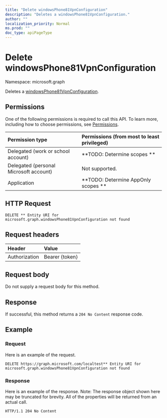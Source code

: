 ```yaml
---
title: "Delete windowsPhone81VpnConfiguration"
description: "Deletes a windowsPhone81VpnConfiguration."
author: ""
localization_priority: Normal
ms.prod: ""
doc_type: apiPageType
---
```


# Delete windowsPhone81VpnConfiguration

Namespace: microsoft.graph

Deletes a [windowsPhone81VpnConfiguration](../resources/windowsphone81vpnconfiguration.md).

## Permissions
One of the following permissions is required to call this API. To learn more, including how to choose permissions, see [Permissions](/concepts/permissions-reference.md).

|Permission type|Permissions (from most to least privileged)|
|:---|:---|
|Delegated (work or school account)|**TODO: Determine scopes **|
|Delegated (personal Microsoft account)|Not supported.|
|Application|**TODO: Determine AppOnly scopes **|

## HTTP Request
<!-- {
  "blockType": "ignored"
}
-->
``` http
DELETE ** Entity URI for microsoft.graph.windowsPhone81VpnConfiguration not found
```

## Request headers
|Header|Value|
|:---|:---|
|Authorization|Bearer {token}|

## Request body
Do not supply a request body for this method.

## Response
If successful, this method returns a `204 No Content` response code.

## Example

### Request
Here is an example of the request.
<!-- {
  "blockType": "request",
  "name": "delete_windowsphone81vpnconfiguration"
}
-->
``` http
DELETE https://graph.microsoft.com/localtest** Entity URI for microsoft.graph.windowsPhone81VpnConfiguration not found
```

### Response
Here is an example of the response. Note: The response object shown here may be truncated for brevity. All of the properties will be returned from an actual call.
<!-- {
  "blockType": "response",
  "truncated": true
}
-->
``` http
HTTP/1.1 204 No Content
```

